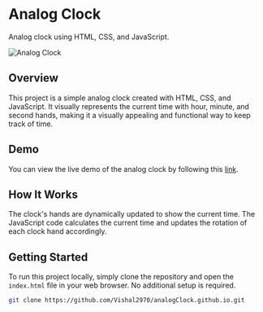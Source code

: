 # Analog Clock

Analog clock using HTML, CSS, and JavaScript.

![Analog Clock](https://github.com/Vishal2970/analogClock.github.io/assets/96405876/065aa89e-f0ea-420f-a8c4-350ed92a033a)

## Overview

This project is a simple analog clock created with HTML, CSS, and JavaScript. It visually represents the current time with hour, minute, and second hands, making it a visually appealing and functional way to keep track of time.

## Demo

You can view the live demo of the analog clock by following this [link](https://analogClock.github.io).

## How It Works

The clock's hands are dynamically updated to show the current time. The JavaScript code calculates the current time and updates the rotation of each clock hand accordingly.

## Getting Started

To run this project locally, simply clone the repository and open the `index.html` file in your web browser. No additional setup is required.

```bash
git clone https://github.com/Vishal2970/analogClock.github.io.git
